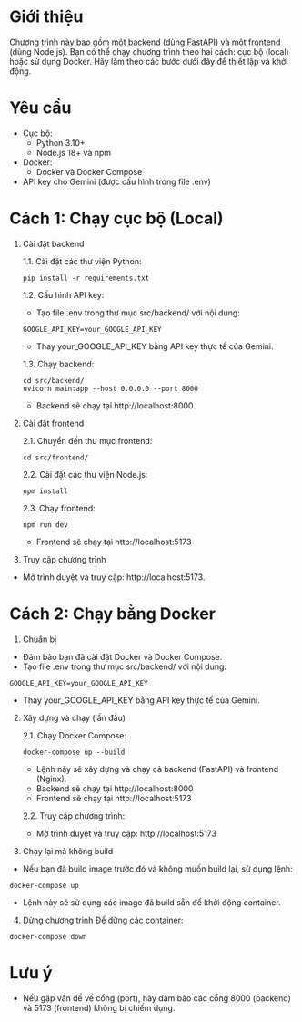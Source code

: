 # Giới thiệu
Chương trình này bao gồm một backend (dùng FastAPI) và một frontend (dùng Node.js). Bạn có thể chạy chương trình theo hai cách: cục bộ (local) hoặc sử dụng Docker. Hãy làm theo các bước dưới đây để thiết lập và khởi động.

# Yêu cầu
- Cục bộ:
  - Python 3.10+
  - Node.js 18+ và npm
- Docker:
  - Docker và Docker Compose
- API key cho Gemini (được cấu hình trong file .env)

# Cách 1: Chạy cục bộ (Local)
1. Cài đặt backend
   
   1.1. Cài đặt các thư viện Python:

   ```
   pip install -r requirements.txt
   ```
 
   1.2. Cấu hình API key:
   - Tạo file .env trong thư mục src/backend/ với nội dung:

   ```
   GOOGLE_API_KEY=your_GOOGLE_API_KEY
   ```
   - Thay your_GOOGLE_API_KEY bằng API key thực tế của Gemini.

   1.3. Chạy backend:

   ```
   cd src/backend/
   uvicorn main:app --host 0.0.0.0 --port 8000
   ```

   - Backend sẽ chạy tại http://localhost:8000.

2. Cài đặt frontend

   2.1. Chuyển đến thư mục frontend:

   ```
   cd src/frontend/
   ```

   2.2. Cài đặt các thư viện Node.js:

   ```
   npm install
   ```

   2.3. Chạy frontend:

   ```
   npm run dev
   ```

   - Frontend sẽ chạy tại http://localhost:5173

3. Truy cập chương trình
- Mở trình duyệt và truy cập: http://localhost:5173.

# Cách 2: Chạy bằng Docker
1. Chuẩn bị
- Đảm bảo bạn đã cài đặt Docker và Docker Compose.
- Tạo file .env trong thư mục src/backend/ với nội dung:

```
GOOGLE_API_KEY=your_GOOGLE_API_KEY
```
- Thay your_GOOGLE_API_KEY bằng API key thực tế của Gemini.

2. Xây dựng và chạy (lần đầu)
   
   2.1. Chạy Docker Compose:

   ```
   docker-compose up --build
   ```

   - Lệnh này sẽ xây dựng và chạy cả backend (FastAPI) và frontend (Nginx).
   - Backend sẽ chạy tại http://localhost:8000
   - Frontend sẽ chạy tại http://localhost:5173

   2.2. Truy cập chương trình:
   - Mở trình duyệt và truy cập: http://localhost:5173

3. Chạy lại mà không build
- Nếu bạn đã build image trước đó và không muốn build lại, sử dụng lệnh:
```
docker-compose up
```
- Lệnh này sẽ sử dụng các image đã build sẵn để khởi động container.

4. Dừng chương trình
Để dừng các container:

```
docker-compose down
```

# Lưu ý
- Nếu gặp vấn đề về cổng (port), hãy đảm bảo các cổng 8000 (backend) và 5173 (frontend) không bị chiếm dụng.
